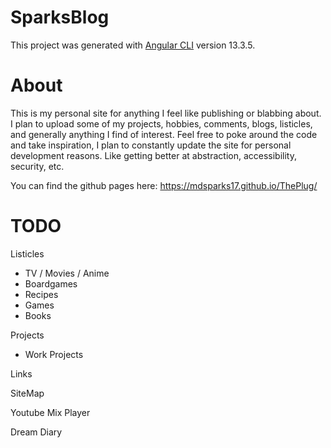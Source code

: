 # SparksBlog

This project was generated with [Angular CLI](https://github.com/angular/angular-cli) version 13.3.5.

# About

This is my personal site for anything I feel like publishing or blabbing about. I plan to upload some of my projects, hobbies, comments, blogs, listicles, and generally anything I find of interest. Feel free to poke around the code and take inspiration, I plan to constantly update the site for personal development reasons. Like getting better at abstraction, accessibility, security, etc. 

You can find the github pages here: https://mdsparks17.github.io/ThePlug/

# TODO

Listicles
- TV / Movies / Anime
- Boardgames
- Recipes
- Games
- Books

Projects
- Work Projects

Links

SiteMap

Youtube Mix Player

Dream Diary
